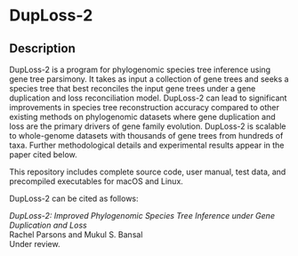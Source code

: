 # DupLoss-2

## **Description**
DupLoss-2 is a program for phylogenomic species tree inference using gene tree parsimony. It takes as input a collection of gene trees and seeks a species tree that best reconciles the input gene trees under a gene duplication and loss reconciliation model. DupLoss-2 can lead to significant improvements in species tree reconstruction accuracy compared to other existing methods on phylogenomic datasets where gene duplication and loss are the primary drivers of gene family evolution. DupLoss-2 is scalable to whole-genome datasets with thousands of gene trees from hundreds of taxa. Further methodological details and experimental results appear in the paper cited below.

This repository includes complete source code, user manual, test data, and precompiled executables for macOS and Linux. 

DupLoss-2 can be cited as follows:

<i>DupLoss-2: Improved Phylogenomic Species Tree Inference under Gene Duplication and Loss</i><br>
Rachel Parsons and Mukul S. Bansal<br>
Under review.
